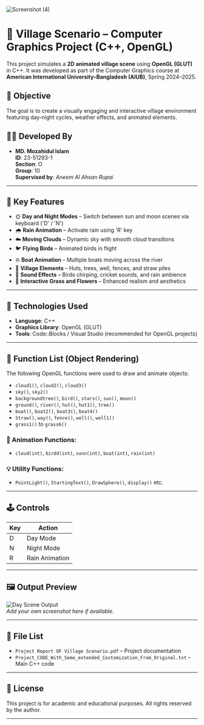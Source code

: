 ![Screenshot (4)](https://github.com/user-attachments/assets/f9e3f368-723f-4583-8ccf-4e8975ea4d6c)
# 🌾 Village Scenario – Computer Graphics Project (C++, OpenGL)

This project simulates a **2D animated village scene** using **OpenGL (GLUT)** in C++. It was developed as part of the Computer Graphics course at **American International University–Bangladesh (AIUB)**, Spring 2024–2025.

## 🎯 Objective

The goal is to create a visually engaging and interactive village environment featuring day-night cycles, weather effects, and animated elements.

## 👨‍💻 Developed By

- **MD. Mozahidul Islam**  
  **ID**: 23-51293-1  
  **Section**: O  
  **Group**: 10  
  **Supervised by**: *Aneem Al Ahsan Rupai*

---

## 🌄 Key Features

- 🌞 **Day and Night Modes** – Switch between sun and moon scenes via keyboard ('D' / 'N')
- 🌧️ **Rain Animation** – Activate rain using 'R' key
- ☁️ **Moving Clouds** – Dynamic sky with smooth cloud transitions
- 🐦 **Flying Birds** – Animated birds in flight
- ⛵ **Boat Animation** – Multiple boats moving across the river
- 🌳 **Village Elements** – Huts, trees, well, fences, and straw piles
- 🎵 **Sound Effects** – Birds chirping, cricket sounds, and rain ambience
- 🌼 **Interactive Grass and Flowers** – Enhanced realism and aesthetics

---

## 🧱 Technologies Used

- **Language**: C++
- **Graphics Library**: OpenGL (GLUT)
- **Tools**: Code::Blocks / Visual Studio (recommended for OpenGL projects)

---

## 🧠 Function List (Object Rendering)

The following OpenGL functions were used to draw and animate objects:

- `cloud1()`, `cloud2()`, `cloud3()`
- `sky()`, `sky2()`
- `backgroundtree()`, `bird()`, `stars()`, `sun()`, `moon()`
- `ground()`, `river()`, `hut()`, `hut1()`, `tree()`
- `boat()`, `boat2()`, `boat3()`, `boat4()`
- `Straw()`, `way()`, `fence()`, `well()`, `well1()`
- `grass1()` to `grass6()`

### 🔁 Animation Functions:

- `cloud(int)`, `birdd(int)`, `sunn(int)`, `boat(int)`, `rain(int)`

### 💡 Utility Functions:

- `PointLight()`, `StartingText()`, `DrawSphere()`, `display()` etc.

---

## 🕹️ Controls

| Key | Action              |
|-----|---------------------|
| D   | Day Mode            |
| N   | Night Mode          |
| R   | Rain Animation      |

---

## 🖼️ Output Preview

![Day Scene Output](#)  
*Add your own screenshot here if available.*

---

## 📁 File List

- `Project Report OF Village Scenario.pdf` – Project documentation
- `Project_CODE_With_Some_extended_Costomization_From_Original.txt` – Main C++ code

---

## 📜 License

This project is for academic and educational purposes. All rights reserved by the author.

---


